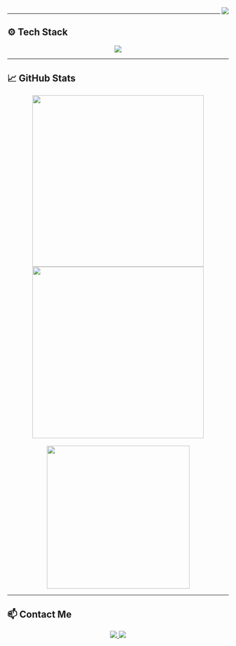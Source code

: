 <img align="right" src="https://visitor-badge.laobi.icu/badge?page_id=kasri-p.kasri-p" />

---

## ⚙️ Tech Stack

<div align="center">
  <img src="https://skillicons.dev/icons?i=java,c,bash,rust,python,r,gradle,git,mysql,github" /><br/>
</div>

---

## 📈 GitHub Stats

<div align="center">
  <img width=390 src="https://github-readme-streak-stats.herokuapp.com?user=kasri-p&theme=dark&hide_border=false" />
  <img width=390 src="https://github-readme-stats.vercel.app/api?username=kasri-p&show_icons=true&theme=dark&rank_icon=github&hide_border=true" />
  <br/><br/>
  <img width=325 src="https://github-readme-stats.vercel.app/api/top-langs/?username=kasri-p&layout=compact&theme=dark&hide_border=true" />
</div>

---

## 📫 Contact Me

<div align="center"> 
  <a href="mailto:kasra.sh1385@gmail.com">
    <img src="https://img.shields.io/badge/Gmail-333333?style=for-the-badge&logo=gmail&logoColor=red" />
  </a>
  <a href="https://linkedin.com/in/your-profile" target="_blank">
    <img src="https://img.shields.io/badge/LinkedIn-0077B5?style=for-the-badge&logo=linkedin&logoColor=white" />
  </a>
</div>
